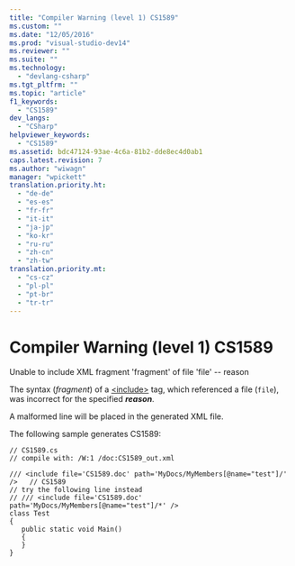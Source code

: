```yaml
---
title: "Compiler Warning (level 1) CS1589"
ms.custom: ""
ms.date: "12/05/2016"
ms.prod: "visual-studio-dev14"
ms.reviewer: ""
ms.suite: ""
ms.technology: 
  - "devlang-csharp"
ms.tgt_pltfrm: ""
ms.topic: "article"
f1_keywords: 
  - "CS1589"
dev_langs: 
  - "CSharp"
helpviewer_keywords: 
  - "CS1589"
ms.assetid: bdc47124-93ae-4c6a-81b2-dde8ec4d0ab1
caps.latest.revision: 7
ms.author: "wiwagn"
manager: "wpickett"
translation.priority.ht: 
  - "de-de"
  - "es-es"
  - "fr-fr"
  - "it-it"
  - "ja-jp"
  - "ko-kr"
  - "ru-ru"
  - "zh-cn"
  - "zh-tw"
translation.priority.mt: 
  - "cs-cz"
  - "pl-pl"
  - "pt-br"
  - "tr-tr"
---
```

# Compiler Warning (level 1) CS1589
Unable to include XML fragment 'fragment' of file 'file' -- reason  
  
 The syntax (*fragment*) of a [\<include>](../Topic/%3Cinclude%3E%20\(C%23%20Programming%20Guide\).md) tag, which referenced a file (`file`), was incorrect for the specified ***reason***.  
  
 A malformed line will be placed in the generated XML file.  
  
 The following sample generates CS1589:  
  
```  
// CS1589.cs  
// compile with: /W:1 /doc:CS1589_out.xml  
  
/// <include file='CS1589.doc' path='MyDocs/MyMembers[@name="test"]/' />   // CS1589  
// try the following line instead  
// /// <include file='CS1589.doc' path='MyDocs/MyMembers[@name="test"]/*' />  
class Test  
{  
   public static void Main()  
   {  
   }  
}  
```